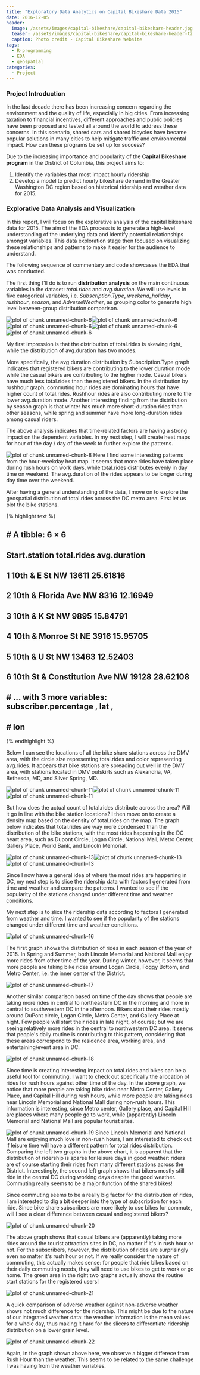 ```yaml
---
title: "Exploratory Data Analytics on Capital Bikeshare Data 2015"
date: 2016-12-05
header:
  image: /assets/images/capital-bikeshare/capital-bikeshare-header.jpg
  teaser: /assets/images/capital-bikeshare/capital-bikeshare-header-tz.jpg
  caption: Photo credit - Capital Bikeshare Website
tags:
  - R-programming
  - EDA
  - geospatial
categories:
  - Project
---
```

### Project Introduction
In the last decade there has been increasing concern regarding the environment and the quality of life, especially in big cities. From increasing taxation to financial incentives, different approaches and public policies have been proposed and tested all around the world to address these concerns. In this scenario, shared cars and shared bicycles have became popular solutions in many cities to help mitigate traffic and environmental impact.  How can these programs be set up for success?

Due to the increasing importance and popularity of the **Capital Bikeshare program** in the District of Columbia, this project aims to:

1. Identify the variables that most impact hourly ridership
2. Develop a model to predict hourly bikeshare demand in the Greater Washington DC region based on historical ridership and weather data for 2015.

### Explorative Data Analysis and Visualization

In this report, I will focus on the explorative analysis of the capital bikeshare data for 2015. The aim of the EDA process is to generate a high-level understanding of the underlying data and identify potential relationships amongst variables. This data exploration stage then focused on visualizing these relationships and patterns to make it easier for the audience to understand.

The following sequence of commentary and code showcases the EDA that was conducted.

The first thing I'll do is to run **distribution analysis** on the main continuous variables in the dataset: _total.rides_ and _avg.duration_. We will use levels in five categorical variables, i.e. _Subscription.Type_, _weekend_holiday_, _rushhour_, _season_, and _AdverseWeather_, as grouping color to generate high level between-group distribution comparison.



![plot of chunk unnamed-chunk-6](/assets/images/capital-bikeshare/unnamed-chunk-6-1.svg)![plot of chunk unnamed-chunk-6](/assets/images/capital-bikeshare/unnamed-chunk-6-2.svg)![plot of chunk unnamed-chunk-6](/assets/images/capital-bikeshare/unnamed-chunk-6-3.svg)![plot of chunk unnamed-chunk-6](/assets/images/capital-bikeshare/unnamed-chunk-6-4.svg)![plot of chunk unnamed-chunk-6](/assets/images/capital-bikeshare/unnamed-chunk-6-5.svg)


My first impression is that the distribution of total.rides is skewing right, while the distribution of avg.duration has two modes.

More specifically, the avg.duration distribution by Subscription.Type graph indicates that registered bikers are contributing to the lower duration mode while the casual bikers are contributing to the higher mode. Casual bikers have much less total.rides than the registered bikers. In the distribution by rushhour graph, commuting hour rides are dominating hours that have higher count of total.rides. Rushhour rides are also contributing more to the lower avg.duration mode. Another interesting finding from the distribution by season graph is that winter has much more short-duration rides than other seasons, while spring and summer have more long-duration rides among casual riders.

The above analysis indicates that time-related factors are having a strong impact on the dependent variables. In my next step, I will create heat maps for hour of the day / day of the week to further explore the patterns.


![plot of chunk unnamed-chunk-8](/assets/images/capital-bikeshare/unnamed-chunk-8-1.svg)
Here I find some interesting patterns from the hour-weekday heat map. It seems that more rides have taken place during rush hours on work days, while total.rides distributes evenly in day time on weekend. The avg.duration of the rides appears to be longer during day time over the weekend.

After having a general understanding of the data, I move on to explore the geospatial distribution of total.rides across the DC metro area. First let us plot the bike stations.

{% highlight text %}
## # A tibble: 6 × 6
##                   Start.station total.rides avg.duration
##                          <fctr>       <int>        <dbl>
## 1                10th & E St NW       13611     25.61816
## 2         10th & Florida Ave NW        8316     12.16949
## 3                10th & K St NW        9895     15.84791
## 4           10th & Monroe St NE        3916     15.95705
## 5                10th & U St NW       13463     12.52403
## 6 10th St & Constitution Ave NW       19128     28.62108
## # ... with 3 more variables: subscriber.percentage <dbl>, lat <dbl>,
## #   lon <dbl>
{% endhighlight %}

Below I can see the locations of all the bike share stations across the DMV area, with the circle size representing total.rides and color representing avg.rides. It appears that bike stations are spreading out well in the DMV area, with stations located in DMV outskirts such as Alexandria, VA, Bethesda, MD, and Silver Spring, MD.


![plot of chunk unnamed-chunk-11](/assets/images/capital-bikeshare/unnamed-chunk-11-1.svg)![plot of chunk unnamed-chunk-11](/assets/images/capital-bikeshare/unnamed-chunk-11-2.svg)![plot of chunk unnamed-chunk-11](/assets/images/capital-bikeshare/unnamed-chunk-11-3.svg)

But how does the actual count of total.rides distribute across the area? Will it go in line with the bike station locations? I then move on to create a density map based on the density of total.rides on the map. The graph below indicates that total.rides are way more condensed than the distribution of the bike stations, with the most rides happening in the DC heart area, such as Dupont Circle, Logan Circle, National Mall, Metro Center, Gallery Place, World Bank, and Lincoln Memorial.


![plot of chunk unnamed-chunk-13](/assets/images/capital-bikeshare/unnamed-chunk-13-1.svg)![plot of chunk unnamed-chunk-13](/assets/images/capital-bikeshare/unnamed-chunk-13-2.svg)![plot of chunk unnamed-chunk-13](/assets/images/capital-bikeshare/unnamed-chunk-13-3.svg)

Since I now have a general idea of where the most rides are happening in DC, my next step is to slice the ridership data with factors I generated from time and weather and compare the patterns. I wanted to see if the popularity of the stations changed under different time and weather conditions.

My next step is to slice the ridership data according to factors I generated from weather and time. I wanted to see if the popularity of the stations changed under different time and weather conditions.

![plot of chunk unnamed-chunk-16](/assets/images/capital-bikeshare/unnamed-chunk-16-1.svg)

The first graph shows the distribution of rides in each season of the year of 2015. In Spring and Summer, both Lincoln Memorial and National Mall enjoy more rides from other time of the year. During winter, however, it seems that more people are taking bike rides around Logan Circle, Foggy Bottom, and Metro Center, i.e. the inner center of the District.

![plot of chunk unnamed-chunk-17](/assets/images/capital-bikeshare/unnamed-chunk-17-1.svg)

Another similar comparison based on time of the day shows that people are taking more rides in central to northeastern DC in the morning and more in central to southwestern DC in the afternoon. Bikers start their rides mostly around DuPont circle, Logan Circle, Metro Center, and Gallery Place at night. Few people will start their rides in late night, of course; but we are seeing relatively more rides in the central to northwestern DC area. It seems that people's daily routine is contributing to this pattern, considering that these areas correspond to the residence area, working area, and entertaining/event area in DC.

![plot of chunk unnamed-chunk-18](/assets/images/capital-bikeshare/unnamed-chunk-18-1.svg)

Since time is creating interesting impact on total.rides and bikes can be a useful tool for commuting, I want to check out specifically the allocation of rides for rush hours against other time of the day. In the above graph, we notice that more people are taking bike rides near Metro Center, Gallery Place, and Capital Hill during rush hours, while more people are taking rides near Lincoln Memorial and National Mall during non-rush hours. This information is interesting, since Metro center, Gallery place, and Capital Hill are places where many people go to work, while (apparently) Lincoln Memorial and National Mall are popular tourist sites.

![plot of chunk unnamed-chunk-19](/assets/images/capital-bikeshare/unnamed-chunk-19-1.svg)
Since Lincoln Memorial and National Mall are enjoying much love in non-rush hours, I am interested to check out if leisure time will have a different pattern for total.rides distribution. Comparing the left two graphs in the above chart, it is apparent that the distribution of ridership is sparse for leisure days in good weather: riders are of course starting their rides from many different stations across the District. Interestingly, the second left graph shows that bikers mostly still ride in the central DC during working days despite the good weather. Commuting really seems to be a major function of the shared bikes!

Since commuting seems to be a really big factor for the distribution of rides, I am interested to dig a bit deeper into the type of subscription for each ride. Since bike share subscribers are more likely to use bikes for commute, will I see a clear difference between casual and registered bikers?

![plot of chunk unnamed-chunk-20](/assets/images/capital-bikeshare/unnamed-chunk-20-1.svg)

The above graph shows that casual bikers are (apparently) taking more rides around the tourist attraction sites in DC, no matter if it's in rush hour or not. For the subscribers, however, the distribution of rides are surprisingly even no matter it's rush hour or not. If we really consider the nature of commuting, this actually makes sense: for people that ride bikes based on their daily commuting needs, they will need to use bikes to get to work or go home. The green area in the right two graphs actually shows the routine start stations for the registered users!

![plot of chunk unnamed-chunk-21](/assets/images/capital-bikeshare/unnamed-chunk-21-1.svg)

A quick comparison of adverse weather against non-adverse weather shows not much difference for the ridership. This might be due to the nature of our integrated weather data: the weather information is the mean values for a whole day, thus making it hard for the slicers to differentiate ridership distribution on a lower grain level.

![plot of chunk unnamed-chunk-22](/assets/images/capital-bikeshare/unnamed-chunk-22-1.svg)

Again, in the graph shown above here, we observe a bigger differece from Rush Hour than the weather. This seems to be related to the same challenge I was having from the weather variables.
